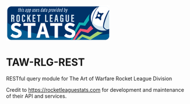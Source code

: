 ![alt text](images/rls_partner_horizontal_small.png)

# TAW-RLG-REST
RESTful query module for The Art of Warfare Rocket League Division

Credit to https://rocketleaguestats.com for development and maintenance of their API and services.
